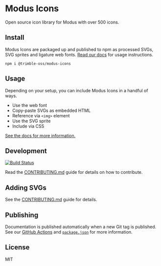 # Modus Icons

Open source icon library for Modus with over 500 icons.

## Install

Modus Icons are packaged up and published to npm as processed SVGs, SVG sprites and ligature web fonts. [Read our docs](https://modus-icons.trimble.com/) for usage instructions.

```shell
npm i @trimble-oss/modus-icons
```

## Usage

Depending on your setup, you can include Modus Icons in a handful of ways.

- Use the web font
- Copy-paste SVGs as embedded HTML
- Reference via `<img>` element
- Use the SVG sprite
- Include via CSS

[See the docs for more information.](https://modus-icons.trimble.com)

## Development

[![Build Status](https://github.com/trimblemaps/modus-icons/workflows/Tests/badge.svg)](https://github.com/trimblemaps/modus-icons/actions?workflow=Tests)

Read the [CONTRIBUTING.md](Contributing) guide for details on how to contribute.

## Adding SVGs

See the [CONTRIBUTING.md](https://github.com/trimblemaps/modus-icons/blob/main/CONTRIBUTING.md) guide for details.

## Publishing

Documentation is published automatically when a new Git tag is published. See our [GitHub Actions](https://github.com/trimblemaps/modus-icons/tree/main/.github/workflows) and [`package.json`](https://github.com/trimblemaps/modus-icons/blob/main/package.json) for more information.

## License

MIT
